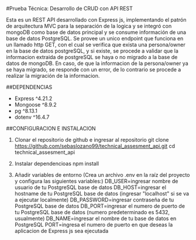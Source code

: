 #Prueba Técnica: Desarrollo de CRUD con API REST  

Esta es un REST API desarrollado con Express js, implementando el patrón de arquitectura MVC para la separación de la logica y se integró con mongoDB como base de datos principal y se 
consume información de una base de datos PostgreSQL. Se provee un unico endpoint que funciona en un llamado http GET, con el cual se verifica que exista una persona/owner en la base de 
datos postgreSQL, y si existe, se procede a validar que la informacion extraida de postgreSQL se haya o no migrado a la base de datos de mongoDB. En caso, de que la informacion de la 
persona/owner ya se haya migrado, se responde con un error, de lo contrario se procede a realizar la migración de la informacion.

##DEPENDENCIAS

  * Express ^4.21.2
  * Mongoose ^8.9.2
  * pg ^8.13.1
  * dotenv ^16.4.7

##CONFIGURACION E INSTALACION 

  1. Clonar el repositorio de github e ingresar al repositorio
    git clone https://github.com/sebaslozano99/technical_assesment_api.git
    cd technical_assesment_api

  2. Instalar dependencioas
     npm install

  3. Añadir variables de entorno (Crea un archivo .env en la raíz del proyecto y configura las siguientes variables:)
     DB_USER=ingresar nombre de usuario de tu PostgreSQL base de datos
     DB_HOST=ingresar el hostname de tu PostgreSQL base de datos (ingresar "localhost" si se va a ejecutar localmente)
     DB_PASSWORD=ingresar contraseña de tu PostgreSQL base de datos
     DB_PORT=ingresar el numero de puerto de tu PostgreSQL base de datos (numero predeterminado es 5432, usualmente)
     DB_NAME=ingresar el nombre de tu base de datos en PostgreSQL 
     PORT=ingresa el numero de puerto en que deseas la aplicacion de Express js sea ejecutada
  
